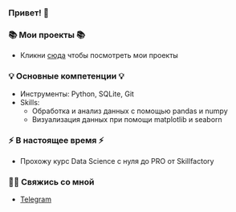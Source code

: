 ### Привет! 👋

### 📚 Мои проекты 📚

* Кликни [сюда](https://github.com/feelingcxld/Dataquest) чтобы посмотреть мои проекты

### 💡 Основные компетенции 💡
- Инструменты: Python, SQLite, Git
- Skills: 
    * Обработка и анализ данных с помощью pandas и numpy
    * Визуализация данных при помощи matplotlib и seaborn
      
### ⚡️ В настоящее время ⚡️
- Прохожу курс Data Science с нуля до PRO от Skillfactory
  
### 🙌🏻 Свяжись со мной
- [Telegram](https://t.me/feelingcxld)
